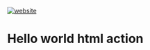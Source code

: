 [![website](https://github.com/J20a05n/CI-CD_Test/actions/workflows/pages.yml/badge.svg?branch=release&event=release)](https://github.com/J20a05n/CI-CD_Test/actions/workflows/pages.yml)
# Hello world html action

